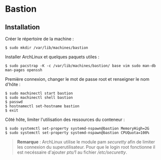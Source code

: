 # Bastion

## Installation

Créer le répertoire de la machine :
```bash,ignore
$ sudo mkdir /var/lib/machines/bastion
```

Installer ArchLinux et quelques paquets utiles :
```bash, ignore
$ sudo pacstrap -K -c /var/lib/machines/bastion/ base vim sudo man-db man-pages openssh
```

Première connexion, changer le mot de passe root et renseigner le nom d'hôte :
```bash,ignore
$ sudo machinectl start bastion
$ sudo machinectl shell bastion
$ passwd
$ hostnamectl set-hostname bastion
$ exit
```

Côté hôte, limiter l'utilisation des ressources du conteneur :
```bash,ignore
$ sudo systemctl set-property systemd-nspawn@bastion MemoryHigh=2G
$ sudo systemctl set-property systemd-nspawn@bastion CPUQuota=100%
```

> **Remarque** : ArchLinux utilise le module pam *securetty* afin de limiter les connexion du
  superutilisateur. Pour que le login root fonctionne il est necéssaire d'ajouter *pts/1* au fichier
  */etc/securetty*.
